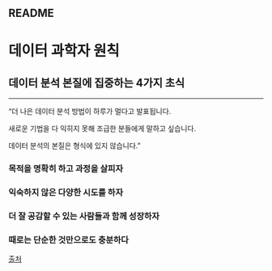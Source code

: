 ## README

# 데이터 과학자 원칙
## 데이터 분석 본질에 집중하는 4가지 초식
---

“더 나은 데이터 분석 방법이 하루가 멀다고 발표됩니다.

새로운 기법을 다 익히지 못해 조급한 분들에게 말하고 싶습니다.

데이터 분석의 본질은 형식에 있지 않습니다.”


### 목적을 명확히 하고 과정을 살피자

### 익숙하지 않은 다양한 시도를 하자

### 더 잘 공감할 수 있는 사람들과 함께 성장하자

### 때로는 단순한 것만으로도 충분하다

[출처](https://goldenrabbit.co.kr/2023/05/30/datap/?fbclid=IwAR1R-de5yksKZl31_TSEiyPz98OTN0sipWzg1hgkIFoXXe8zo11zfN-LRcY)